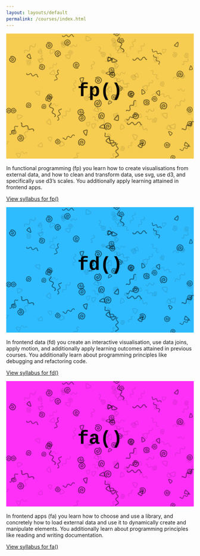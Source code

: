```yaml
---
layout: layouts/default
permalink: /courses/index.html
---
```

![Functional Programming](../img/banner-fp.svg)

In functional programming (fp) you learn how to create visualisations from external data, and how to clean and transform data, use svg, use d3, and specifically use d3’s scales. You additionally apply learning attained in frontend apps.

[View syllabus for fp()](functional-programming)

![Frontend Data](../img/banner-fd.svg)

In frontend data (fd) you create an interactive visualisation, use data joins, apply motion, and additionally apply learning outcomes attained in previous courses. You additionally learn about programming principles like debugging and refactoring code.

[View syllabus for fd()](frontend-data)

![Frontend Applications](../img/banner-fa.svg)

In frontend apps (fa) you learn how to choose and use a library, and concretely how to load external data and use it to dynamically create and manipulate elements. You additionally learn about programming principles like reading and writing documentation.

[View syllabus for fa()](frontend-applications)
